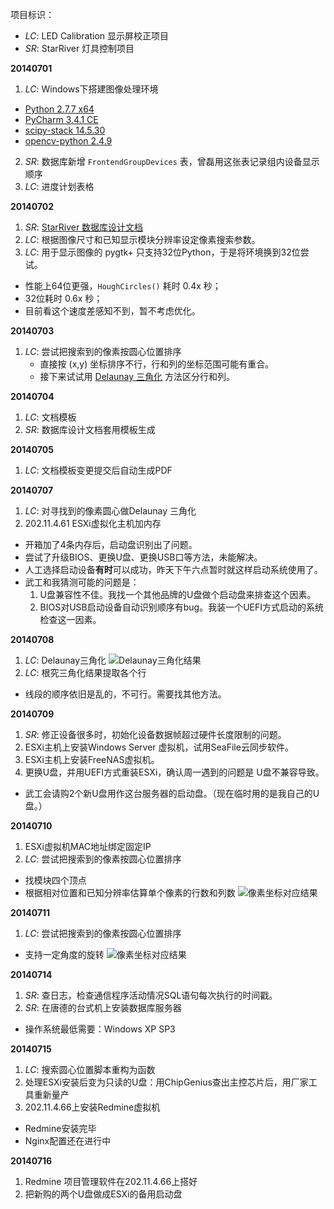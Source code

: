 项目标识：

- *LC*: LED Calibration 显示屏校正项目
- *SR*: StarRiver 灯具控制项目

**20140701**

1. *LC*: Windows下搭建图像处理环境
  - [Python 2.7.7 x64](https://www.python.org/downloads/)
  - [PyCharm 3.4.1 CE](http://www.jetbrains.com/pycharm/download/)
  - [scipy-stack 14.5.30](http://www.lfd.uci.edu/~gohlke/pythonlibs/#scipy-stack)
  - [opencv-python 2.4.9](http://www.lfd.uci.edu/~gohlke/pythonlibs/#opencv)
2. *SR*: 数据库新增 `FrontendGroupDevices` 表，曾磊用这张表记录组内设备显示顺序
3. *LC*: 进度计划表格

**20140702**

1. *SR*: [StarRiver 数据库设计文档](http://edwardtoday.gitbooks.io/starriver-database-design/)
2. *LC*: 根据图像尺寸和已知显示模块分辨率设定像素搜索参数。
3. *LC*: 用于显示图像的 pygtk+ 只支持32位Python，于是将环境换到32位尝试。
  - 性能上64位更强，`HoughCircles()` 耗时 0.4x 秒；
  - 32位耗时 0.6x 秒；
  - 目前看这个速度差感知不到，暂不考虑优化。

**20140703**

1. *LC*: 尝试把搜索到的像素按圆心位置排序
	- 直接按 (x,y) 坐标排序不行，行和列的坐标范围可能有重合。
	- 接下来试试用 [Delaunay 三角化](http://en.wikipedia.org/wiki/Delaunay_triangulation) 方法区分行和列。

**20140704**

1. *LC*: 文档模板
2. *SR*: 数据库设计文档套用模板生成


**20140705**

1. *LC*: 文档模板变更提交后自动生成PDF

**20140707**

1. *LC*: 对寻找到的像素圆心做Delaunay 三角化
2. 202.11.4.61 ESXi虚拟化主机加内存
  - 开箱加了4条内存后，启动盘识别出了问题。
  - 尝试了升级BIOS、更换U盘、更换USB口等方法，未能解决。
  - 人工选择启动设备**有时**可以成功，昨天下午六点暂时就这样启动系统使用了。
  - 武工和我猜测可能的问题是：
    1. U盘兼容性不佳。我找一个其他品牌的U盘做个启动盘来排查这个因素。
    2. BIOS对USB启动设备自动识别顺序有bug。我装一个UEFI方式启动的系统检查这一因素。
 
**20140708**

1. *LC*: Delaunay三角化
![Delaunay三角化结果](http://sansi.github.io/LED-Calibration/triangulation/triangulation.png)
2. *LC*: 根究三角化结果提取各个行
  - 线段的顺序依旧是乱的，不可行。需要找其他方法。

**20140709**

1. *SR*: 修正设备很多时，初始化设备数据帧超过硬件长度限制的问题。
2. ESXi主机上安装Windows Server 虚拟机，试用SeaFile云同步软件。
3. ESXi主机上安装FreeNAS虚拟机。
4. 更换U盘，并用UEFI方式重装ESXi，确认周一遇到的问题是 U盘不兼容导致。
  - 武工会请购2个新U盘用作这台服务器的启动盘。（现在临时用的是我自己的U盘。）

**20140710**

1. ESXi虚拟机MAC地址绑定固定IP
2. *LC*: 尝试把搜索到的像素按圆心位置排序
  - 找模块四个顶点
  - 根据相对位置和已知分辨率估算单个像素的行数和列数
  ![像素坐标对应结果](http://sansi.github.io/LED-Calibration/circles/rowcol.png)

**20140711**

1. *LC*: 尝试把搜索到的像素按圆心位置排序
  - 支持一定角度的旋转
![像素坐标对应结果](http://sansi.github.io/LED-Calibration/circles/rowcol_tilt.png)

**20140714**

1. *SR*: 查日志，检查通信程序活动情况SQL语句每次执行的时间戳。
2. *SR*: 在唐德的台式机上安装数据库服务器
  - 操作系统最低需要：Windows XP SP3
 
**20140715**

1. *LC*: 搜索圆心位置脚本重构为函数
2. 处理ESXi安装后变为只读的U盘：用ChipGenius查出主控芯片后，用厂家工具重新量产
3. 202.11.4.66上安装Redmine虚拟机
  - Redmine安装完毕
  - Nginx配置还在进行中

**20140716**

1. Redmine 项目管理软件在202.11.4.66上搭好
2. 把新购的两个U盘做成ESXi的备用启动盘


